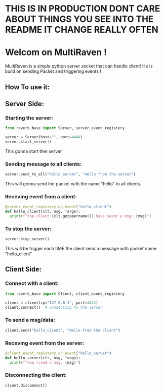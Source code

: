 # THIS IS IN PRODUCTION DONT CARE ABOUT THINGS YOU SEE INTO THE README IT CHANGE REALLY OFTEN

# Welcom on MultiRaven !

MultiRaven is a simple python server socket that can handle client! He is build on sending Packet and triggering events !

## How To use it:
## Server Side:
### Starting the server:

```python
from reverb_base import Server, server_event_registery

server = Server(host="", port=4444)
server.start_server()
```
This gonna start ther server

### Sending message to all clients:
```python
server.send_to_all("hello_server", "Hello from the server")
```
This will gonna send the packet with the name "hello" to all clients.

### Receving event from a client:
```python
@server_event_registery.on_event("hello_client")
def hello_client(clt, msg, *args):
  print(f"the client:{clt.getpeername()} have seent a msg: {msg}")
```

### To stop the server:
```python
server.stop_server()
```
This will be trigger each tiME the client send a message with packet name: "hello_client"

## Client Side:
### Connect with a client:

```python
from reverb_base import Client, client_event_registery

client = client(ip="127.0.0.1", port=4444)
client.connect()  # connecting to the server
```

### To send a msg/data:
```python
client.send("hello_client", "Hello from the client")
```

### Receving event from the server:
```python
@client_event_registery.on_event("hello_server")
def hello_server(clt, msg, *args):
  print(f"You rcved a msg: {msg}")
```

### Disconnecting the client:
```python
client.disconnect()
```





